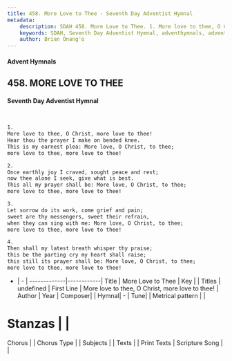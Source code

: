 ```yaml
---
title: 458. More Love to Thee - Seventh Day Adventist Hymnal
metadata:
    description: SDAH 458. More Love to Thee. 1. More love to thee, O Christ, more love to thee! Hear thou the prayer I make on bended knee. This is my earnest plea: More love, O Christ, to thee; more love to thee, more love to thee!
    keywords: SDAH, Seventh Day Adventist Hymnal, adventhymnals, advent hymnals, More Love to Thee, More love to thee, O Christ, more love to thee! 
    author: Brian Onang'o
---
```


#### Advent Hymnals
## 458. MORE LOVE TO THEE
#### Seventh Day Adventist Hymnal

```txt


1.
More love to thee, O Christ, more love to thee!
Hear thou the prayer I make on bended knee.
This is my earnest plea: More love, O Christ, to thee;
more love to thee, more love to thee!

2.
Once earthly joy I craved, sought peace and rest;
now thee alone I seek, give what is best.
This all my prayer shall be: More love, O Christ, to thee;
more love to thee, more love to thee!

3.
Let sorrow do its work, come grief and pain;
sweet are thy messengers, sweet their refrain,
when they can sing with me: More love, O Christ, to thee;
more love to thee, more love to thee!

4.
Then shall my latest breath whisper thy praise;
this be the parting cry my heart shall raise;
this still its prayer shall be: More love, O Christ, to thee;
more love to thee, more love to thee!


```

- |   -  |
-------------|------------|
Title | More Love to Thee |
Key |  |
Titles | undefined |
First Line | More love to thee, O Christ, more love to thee! |
Author | 
Year | 
Composer|  |
Hymnal|  - |
Tune|  |
Metrical pattern | |
# Stanzas |  |
Chorus |  |
Chorus Type |  |
Subjects |  |
Texts |  |
Print Texts | 
Scripture Song |  |
  
